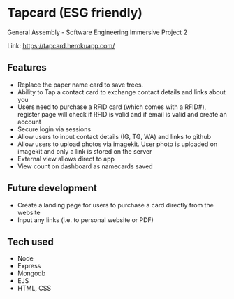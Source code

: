 # Tapcard (ESG friendly)

General Assembly - Software Engineering Immersive Project 2

Link:  https://tapcard.herokuapp.com/ 

## Features

- Replace the paper name card to save trees. 
- Ability to Tap a contact card to exchange contact details and links about you 
- Users need to purchase a RFID card (which comes with a RFID#), register page will check if RFID is valid and if email is valid and create an account
- Secure login via sessions
- Allow users to input contact details (IG, TG, WA) and links to github
- Allow users to upload photos via imagekit. User photo is uploaded on imagekit and only a link is stored on the server
- External view allows direct to app 
- View count on dashboard as namecards saved 

## Future development 

- Create a landing page for users to purchase a card directly from the website 
- Input any links (i.e. to personal website or PDF)

## Tech used 

- Node
- Express
- Mongodb
- EJS 
- HTML, CSS
